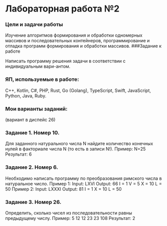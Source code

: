 # Лабораторная работа №2
### Цели и задачи работы

Изучение алгоритмов формирования и обработки одномерных массивов и последовательных контейнеров, программирование и отладка программ формирования и обработки массивов. 
###Задание к работе

Написать программу решения задачи в соответствии с индивидуальным вари-антом.


### ЯП, используемые в работе:

C++, Kotlin, С#, PHP, Rust, Go (Golang), TypeScript, Swift, JavaScript, Python, Java, Ruby.
### Мои варианты заданий:
(вариант в диспейс 26)

### Задание 1. Номер 10.

Для заданного натурального числа N найдите количество
конечных нулей в факториале числа N (то есть в записи N!).
Пример: N=25
Результат: 6

### Задание 2. Номер 6.

Необходимо написать программу по преобразования римского числа в
натуральное число.
Пример 1:
Input: LXVI
Output: 66
I = 1 V = 5 X = 10 L = 50
Пример 2:
Input: LXXXI
Output: 81
I = 1 X = 10 L = 50

### Задание 3. Номер 26.

Определить, сколько чисел из последовательности равны
предыдущему числу.
Пример: 5 12 12 23 23 108
Результат: 2
